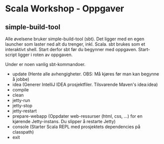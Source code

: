 Scala Workshop - Oppgaver
=========================

simple-build-tool
-----------------

Alle øvelsene bruker simple-build-tool (sbt). Det ligger med en egen launcher som laster ned alt du trenger, inkl. Scala. sbt brukes som et interaktivt shell. Start derfor sbt før du begynner med oppgaven. Start-script ligger i roten av oppgaven.

Under er noen vanlig sbt-kommandoer.

* update (Hente alle avhengigheter. OBS: Må kjøres før man kan begynne å jobbe)
* idea (Generer IntelliJ IDEA prosjektfiler. Tilsvarende Maven's idea:idea)
* compile
* clean
* jetty-run
* jetty-stop
* jetty-restart
* prepare-webapp (Oppdater web-ressurser (html, css, ...) for en kjørende Jetty-instans. Du slipper å restarte Jetty)
* console (Starter Scala REPL med prosjektets dependencies på classpath)
* exit
